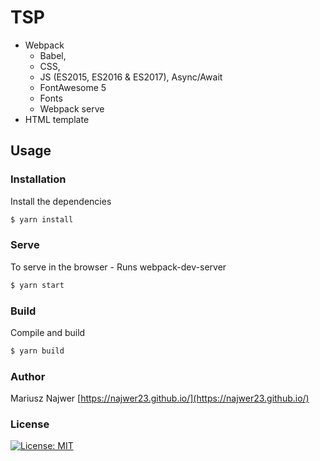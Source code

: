 # TSP

- Webpack 
    - Babel, 
    - CSS, 
    - JS (ES2015, ES2016 & ES2017), Async/Await
    - FontAwesome 5
    - Fonts
    - Webpack serve
- HTML template

## Usage

### Installation

Install the dependencies

```sh
$ yarn install
```

### Serve
To serve in the browser - Runs webpack-dev-server

```sh
$ yarn start
```

### Build
Compile and build

```sh
$ yarn build
```

### Author
Mariusz Najwer
[https://najwer23.github.io/](https://najwer23.github.io/)

### License

[![License: MIT](https://img.shields.io/badge/License-MIT-yellow.svg)](https://opensource.org/licenses/MIT)
